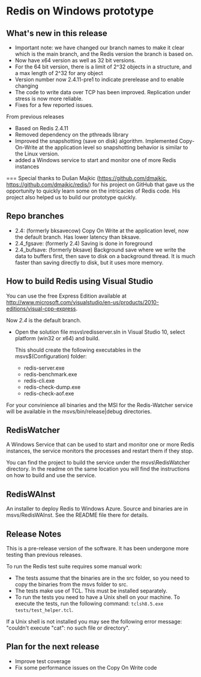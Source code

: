 ﻿Redis on Windows prototype
===
## What's new in this release

- Important note: we have changed our branch names to make it clear which is the main branch, and the Redis version the branch is based on.
- Now have x64 version as well as 32 bit versions.
- For the 64 bit version, there is a limit of 2^32 objects in a structure, and a max length of 2^32 for any object
- Version number now 2.4.11-pre1 to indicate prerelease and to enable changing
- The code to write data over TCP has been improved. Replication under stress is now more reliable.
- Fixes for a few reported issues.

From previous releases
- Based on Redis 2.4.11
- Removed dependency on the pthreads library
- Improved the snapshotting (save on disk) algorithm. Implemented Copy-On-Write at the application level so snapshotting behavior is similar to the Linux version.
- added a Windows service to start and monitor one of more Redis instances

===
Special thanks to Dušan Majkic (https://github.com/dmajkic, https://github.com/dmajkic/redis/) for his project on GitHub that gave us the opportunity to quickly learn some on the intricacies of Redis code. His project also helped us to build our prototype quickly.

## Repo branches
- 2.4: (formerly bksavecow) Copy On Write at the application level, now the default branch. Has lower latency than bksave.
- 2.4_fgsave: (formerly 2.4) Saving is done in foreground
- 2.4_bufsave: (formerly bksave) Background save where we write the data to buffers first, then save to disk on a background thread. It is much faster than saving directly to disk, but it uses more memory. 

## How to build Redis using Visual Studio

You can use the free Express Edition available at http://www.microsoft.com/visualstudio/en-us/products/2010-editions/visual-cpp-express.

Now *2.4* is the default branch.

- Open the solution file msvs\redisserver.sln in Visual Studio 10, select platform (win32 or x64) and build.

    This should create the following executables in the msvs\$(Configuration) folder:

    - redis-server.exe
    - redis-benchmark.exe
    - redis-cli.exe
    - redis-check-dump.exe
    - redis-check-aof.exe

For your convinience all binaries and the MSI for the Redis-Watcher service will be available in the msvs/bin/release|debug directories.

## RedisWatcher
A Windows Service that can be used to start and monitor one or more Redis instances, the service 
monitors the processes and restart them if they stop. 

You can find the project to build the service under the msvs\RedisWatcher directory. In the readme on the same location
you will find the instructions on how to build and use the service.

## RedisWAInst
An installer to deploy Redis to Windows Azure. Source and binaries are in msvs/RedisWAInst. See the README file there for details.

## Release Notes

This is a pre-release version of the software. It has been undergone more testing than previous releases.

To run the Redis test suite requires some manual work:

- The tests assume that the binaries are in the src folder, so you need to copy the binaries from the msvs folder to src. 
- The tests make use of TCL. This must be installed separately.
- To run the tests you need to have a Unix shell on your machine. To execute the tests, run the following command: `tclsh8.5.exe tests/test_helper.tcl`. 
  
If a Unix shell is not installed you may see the following error message: "couldn't execute "cat": no such file or directory".

## Plan for the next release

- Improve test coverage
- Fix some performance issues on the Copy On Write code


 